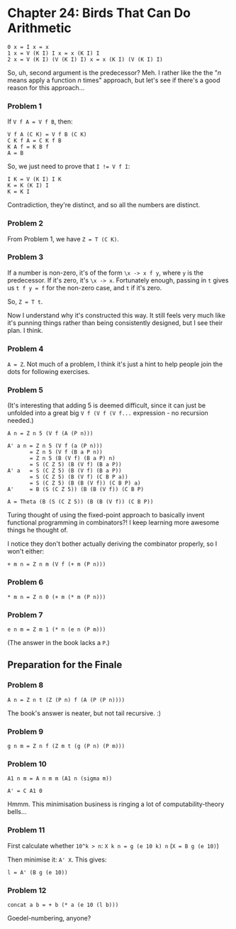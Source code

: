 # Chapter 24: Birds That Can Do Arithmetic

```
0 x = I x = x
1 x = V (K I) I x = x (K I) I
2 x = V (K I) (V (K I) I) x = x (K I) (V (K I) I)
```

So, uh, second argument is the predecessor? Meh. I rather like the the
"*n* means apply a function *n* times" approach, but let's see if
there's a good reason for this approach...

### Problem 1

If `V f A = V f B`, then:

```
V f A (C K) = V f B (C K)
C K f A = C K f B
K A f = K B f
A = B
```

So, we just need to prove that `I != V f I`:

```
I K = V (K I) I K
K = K (K I) I
K = K I
```

Contradiction, they're distinct, and so all the numbers are distinct.

### Problem 2

From Problem 1, we have `Z = T (C K)`.

### Problem 3

If a number is non-zero, it's of the form `\x -> x f y`, where `y` is
the predecessor. If it's zero, it's `\x -> x`. Fortunately enough,
passing in `t` gives us `t f y = f` for the non-zero case, and `t` if
it's zero.

So, `Z = T t`.

Now I understand why it's constructed this way. It still feels very
much like it's punning things rather than being consistently designed,
but I see their plan. I think.

### Problem 4

`A = Z`. Not much of a problem, I think it's just a hint to help
people join the dots for following exercises.

### Problem 5

(It's interesting that adding 5 is deemed difficult, since it can just
be unfolded into a great big `V f (V f (V f...` expression - no
recursion needed.)

```
A n = Z n 5 (V f (A (P n)))

A' a n = Z n 5 (V f (a (P n)))
       = Z n 5 (V f (B a P n))
       = Z n 5 (B (V f) (B a P) n)
       = S (C Z 5) (B (V f) (B a P))
A' a   = S (C Z 5) (B (V f) (B a P))
       = S (C Z 5) (B (V f) (C B P a))
       = S (C Z 5) (B (B (V f)) (C B P) a)
A'     = B (S (C Z 5)) (B (B (V f)) (C B P)

A = Theta (B (S (C Z 5)) (B (B (V f)) (C B P))
```

Turing thought of using the fixed-point approach to basically invent
functional programming in combinators?! I keep learning more awesome
things he thought of.

I notice they don't bother actually deriving the combinator properly,
so I won't either:

```
+ m n = Z n m (V f (+ m (P n)))
```

### Problem 6

`* m n = Z n 0 (+ m (* m (P n)))`

### Problem 7

`e n m = Z m 1 (* n (e n (P m)))`

(The answer in the book lacks a `P`.)

## Preparation for the Finale

### Problem 8

`A n = Z n t (Z (P n) f (A (P (P n))))`

The book's answer is neater, but not tail recursive. :)

### Problem 9

`g n m = Z n f (Z m t (g (P n) (P m)))`

### Problem 10

```
A1 n m = A n m m (A1 n (sigma m))

A' = C A1 0
```

Hmmm. This minimisation business is ringing a lot of
computability-theory bells...

### Problem 11

First calculate whether `10^k > n`: `X k n = g (e 10 k) n` (`X = B g
(e 10)`)

Then minimise it: `A' X`. This gives:

```
l = A' (B g (e 10))
```

### Problem 12

```
concat a b = + b (* a (e 10 (l b)))
```

Goedel-numbering, anyone?
